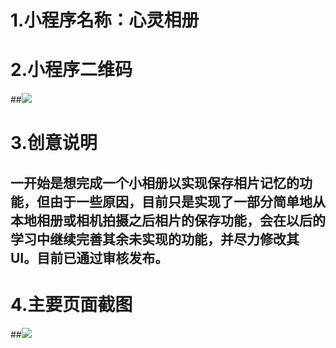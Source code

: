 # 1.小程序名称：心灵相册
# 2.小程序二维码
##![](https://github.com/bigbigban/web-wechat-2017/blob/master/1514080901224/pages/images/7.jpg)
# 3.创意说明
## 一开始是想完成一个小相册以实现保存相片记忆的功能，但由于一些原因，目前只是实现了一部分简单地从本地相册或相机拍摄之后相片的保存功能，会在以后的学习中继续完善其余未实现的功能，并尽力修改其UI。目前已通过审核发布。
# 4.主要页面截图
##![](https://github.com/bigbigban/web-wechat-2017/blob/master/1514080901224/pages/images/6.jpg)
